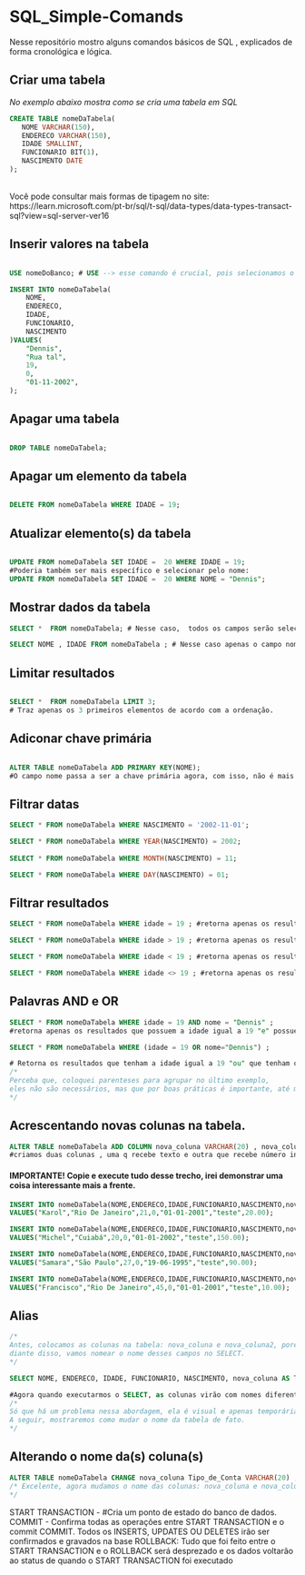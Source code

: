 # SQL_Simple-Comands
Nesse repositório mostro alguns comandos básicos de SQL , explicados de forma cronológica e lógica.


## Criar uma tabela 

 *No exemplo abaixo mostra como se cria uma tabela em SQL* <br>
 ```SQL
CREATE TABLE nomeDaTabela(
	NOME VARCHAR(150),
	ENDERECO VARCHAR(150),
	IDADE SMALLINT,
	FUNCIONARIO BIT(1),
	NASCIMENTO DATE
);
```
<br>
Você pode consultar mais formas de tipagem no site: 
<br>
https://learn.microsoft.com/pt-br/sql/t-sql/data-types/data-types-transact-sql?view=sql-server-ver16

## Inserir valores na tabela 

```SQL

USE nomeDoBanco; # USE --> esse comando é crucial, pois selecionamos o banco de dados com ele , antes de tudo.

INSERT INTO nomeDaTabela(
	NOME,
	ENDERECO,
	IDADE,
	FUNCIONARIO,
	NASCIMENTO
)VALUES(
	"Dennis",
	"Rua tal",
	19,
	0,
	"01-11-2002",
);
```

## Apagar uma tabela

```SQL

DROP TABLE nomeDaTabela;

```

## Apagar um elemento da tabela

```SQL

DELETE FROM nomeDaTabela WHERE IDADE = 19;

```

## Atualizar elemento(s) da tabela 

```SQL

UPDATE FROM nomeDaTabela SET IDADE =  20 WHERE IDADE = 19;
#Poderia também ser mais específico e selecionar pelo nome:
UPDATE FROM nomeDaTabela SET IDADE =  20 WHERE NOME = "Dennis";

```

## Mostrar dados da tabela

```SQL
SELECT *  FROM nomeDaTabela; # Nesse caso,  todos os campos serão selecionados.

SELECT NOME , IDADE FROM nomeDaTabela ; # Nesse caso apenas o campo nome e idade serão selecionados.
```

## Limitar resultados
```SQL

SELECT *  FROM nomeDaTabela LIMIT 3; 
# Traz apenas os 3 primeiros elementos de acordo com a ordenação.

```
## Adiconar chave primária 

```SQL

ALTER TABLE nomeDaTabela ADD PRIMARY KEY(NOME); 
#O campo nome passa a ser a chave primária agora, com isso, não é mais possível adicionar nomes repetidos na tabela.

```


## Filtrar datas

```SQL
SELECT * FROM nomeDaTabela WHERE NASCIMENTO = '2002-11-01';

SELECT * FROM nomeDaTabela WHERE YEAR(NASCIMENTO) = 2002;
 
SELECT * FROM nomeDaTabela WHERE MONTH(NASCIMENTO) = 11;

SELECT * FROM nomeDaTabela WHERE DAY(NASCIMENTO) = 01;
```


## Filtrar resultados 
```SQL
SELECT * FROM nomeDaTabela WHERE idade = 19 ; #retorna apenas os resultados que possuem a idade IGUAL a 19.

SELECT * FROM nomeDaTabela WHERE idade > 19 ; #retorna apenas os resultados que possuem a idade MAIOR que 19.

SELECT * FROM nomeDaTabela WHERE idade < 19 ; #retorna apenas os resultados que possuem a idade MENOR que 19.

SELECT * FROM nomeDaTabela WHERE idade <> 19 ; #retorna apenas os resultados que NÃO possuem a idade igual a 19.
```
## Palavras AND e OR

```SQL
SELECT * FROM nomeDaTabela WHERE idade = 19 AND nome = "Dennis" ; 
#retorna apenas os resultados que possuem a idade igual a 19 "e" possuem nome Dennis.

SELECT * FROM nomeDaTabela WHERE (idade = 19 OR nome="Dennis") ;

# Retorna os resultados que tenham a idade igual a 19 "ou" que tenham o nome Dennis.
/*
Perceba que, coloquei parenteses para agrupar no último exemplo, 
eles não são necessários, mas que por boas práticas é importante, até mesmo para a nossa visualização.
*/
```


## Acrescentando novas colunas na tabela.
```SQL
ALTER TABLE nomeDaTabela ADD COLUMN nova_coluna VARCHAR(20) , nova_coluna2 FLOAT; 
#criamos duas colunas , uma q recebe texto e outra que recebe número inteiro
```

#### IMPORTANTE! Copie e execute tudo desse trecho, irei demonstrar uma coisa interessante mais a frente.
```SQL
INSERT INTO nomeDaTabela(NOME,ENDERECO,IDADE,FUNCIONARIO,NASCIMENTO,nova_coluna,nova_coluna2)
VALUES("Karol","Rio De Janeiro",21,0,"01-01-2001","teste",20.00);

INSERT INTO nomeDaTabela(NOME,ENDERECO,IDADE,FUNCIONARIO,NASCIMENTO,nova_coluna,nova_coluna2)
VALUES("Michel","Cuiabá",20,0,"01-01-2002","teste",150.00);

INSERT INTO nomeDaTabela(NOME,ENDERECO,IDADE,FUNCIONARIO,NASCIMENTO,nova_coluna,nova_coluna2)
VALUES("Samara","São Paulo",27,0,"19-06-1995","teste",90.00);

INSERT INTO nomeDaTabela(NOME,ENDERECO,IDADE,FUNCIONARIO,NASCIMENTO,nova_coluna,nova_coluna2)
VALUES("Francisco","Rio De Janeiro",45,0,"01-01-2001","teste",10.00);

```

## Alias 
```SQL
/*
Antes, colocamos as colunas na tabela: nova_coluna e nova_coluna2, porém elas não refletem uma boa comunicação,
diante disso, vamos nomear o nome desses campos no SELECT.
*/

SELECT NOME, ENDERECO, IDADE, FUNCIONARIO, NASCIMENTO, nova_coluna AS Tipo_de_Conta, nova_coluna2 AS Devendo FROM nomeDaTabela

#Agora quando executarmos o SELECT, as colunas virão com nomes diferentes, no  caso , nova_coluna passa a ser Tipo_De_Conta e nova_coluna2 passa a ser Devendo.
/*
Só que há um problema nessa abordagem, ela é visual e apenas temporária, precisamos colocar AS toda vez que desejarmos mudar o nome da(s) coluna(s) no SELECT.
A seguir, mostraremos como mudar o nome da tabela de fato.
*/
```

## Alterando o nome da(s) coluna(s)
```SQL
ALTER TABLE nomeDaTabela CHANGE nova_coluna Tipo_de_Conta VARCHAR(20) , CHANGE nova_coluna2 Devendo FLOAT;
/* Excelente, agora mudamos o nome das colunas: nova_coluna e nova_coluna2 de forma "permanente" através da palavra CHANGE.
*/
```

START TRANSACTION -  #Cria um ponto de estado do banco de dados. 
COMMIT -  Confirma todas as operações entre START TRANSACTION e o commit COMMIT. Todos os INSERTS, UPDATES OU DELETES irão ser confirmados e gravados na base
ROLLBACK: Tudo que foi feito entre o START TRANSACTION e o ROLLBACK será desprezado e os dados voltarão ao status de quando o START TRANSACTION foi executado 

